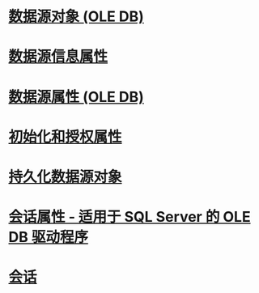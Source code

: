 # [数据源对象 (OLE DB)](data-source-objects-ole-db.md)
# [数据源信息属性](data-source-information-properties.md)
# [数据源属性 (OLE DB)](data-source-properties-ole-db.md)
# [初始化和授权属性](initialization-and-authorization-properties.md)
# [持久化数据源对象](persisted-data-source-objects.md)
# [会话属性 - 适用于 SQL Server 的 OLE DB 驱动程序](session-properties-oledb-driver-for-sql-server.md)
# [会话](sessions.md)
